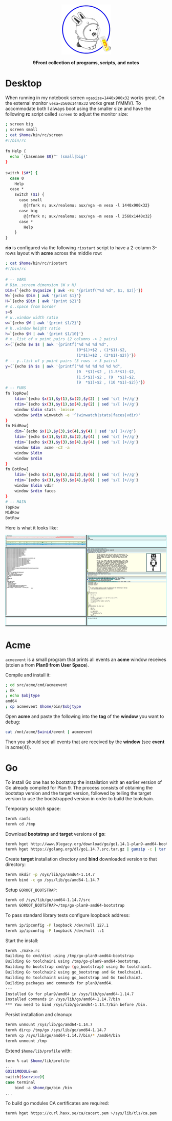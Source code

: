 <p align="center">
  <img src="glendalab.png" alt="Banner">
</p>
<p align="center">
  <b>9Front collection of programs, scripts, and notes</b>
</p>

# Desktop

When running in my notebook screen `vgasize=1440x900x32` works great. On the external monitor `vesa=2560x1440x32` works great (YMMV). To accommodate both I always boot using the smaller size and have the following **rc** script called `screen` to adjust the monitor size:

```sh
; screen big
; screen small
; cat $home/bin/rc/screen
#!/bin/rc

fn Help {
  echo `{basename $0}^' (small|big)'
}

switch ($#*) {
  case 0
    Help
  case *
    switch ($1) {
      case small
        @{rfork n; aux/realemu; aux/vga -m vesa -l 1440x900x32}
      case big
        @{rfork n; aux/realemu; aux/vga -m vesa -l 2560x1440x32}
      case *
        Help
    }
}
```

**rio** is configured via the following `riostart` script to have a 2-column 3-rows layout with **acme** across the middle row:

```sh
; cat $home/bin/rc/riostart
#!/bin/rc

# -- VARS
# Dim..screen dimension (W x H)
Dim=(`{echo $vgasize | awk -Fx '{printf("%d %d", $1, $2)}'})
W=`{echo $Dim | awk '{print $1}'}
H=`{echo $Dim | awk '{print $2}'}
# s..space from border
s=5
# w..window width ratio
w=`{echo $W | awk '{print $1/2}'}
# h..window height ratio
h=`{echo $H | awk '{print $1/10}'}
# x..list of x point pairs (2 columns -> 2 pairs)
x=(`{echo $w $s | awk '{printf("%d %d %d %d",
                               (0*$1)+$2 , (1*$1)-$2,
                               (1*$1)+$2 , (2*$1)-$2)}'})
# -- y..list of y point pairs (3 rows -> 3 pairs)
y=(`{echo $h $s | awk '{printf("%d %d %d %d %d %d",
                               (0  *$1)+$2 , (1.5*$1)-$2,
                               (1.5*$1)+$2 , (9  *$1)-$2,
                               (9  *$1)+$2 , (10 *$1)-$2)}'})
# -- FUNS
fn TopRow{
	ldim=`{echo $x(1),$y(1),$x(2),$y(2) | sed 's/[ ]+//g'}
	rdim=`{echo $x(3),$y(1),$x(4),$y(2) | sed 's/[ ]+//g'}
	window $ldim stats -lmisce
	window $rdim winwatch -e '^(winwatch|stats|faces|vdir)'
}
fn MidRow{
	dim=`{echo $x(1),$y(3),$x(4),$y(4) | sed 's/[ ]+//g'}
	ldim=`{echo $x(1),$y(3),$x(2),$y(4) | sed 's/[ ]+//g'}
	rdim=`{echo $x(3),$y(3),$x(4),$y(4) | sed 's/[ ]+//g'}
	window $dim  acme -c2 -a
	window $ldim 
	window $rdim
}
fn BotRow{
	ldim=`{echo $x(1),$y(5),$x(2),$y(6) | sed 's/[ ]+//g'}
	rdim=`{echo $x(3),$y(5),$x(4),$y(6) | sed 's/[ ]+//g'}
	window $ldim vdir
	window $rdim faces
}
# -- MAIN
TopRow
MidRow
BotRow
```

Here is what it looks like:

<p align="center">
  <img src="screen.png" alt="Screenshot">
</p>


# Acme

`acmeevent` is a small program that prints all events an **acme** window receives (stolen a from **Plan9 from User Space**).

Compile and install it:

```sh
; cd src/acme/cmd/acmeevent
; mk
; echo $objtype
amd64
; cp acmeevent $home/bin/$objtype
```

Open **acme** and paste the following into the **tag** of the **window** you want to debug:

```sh
cat /mnt/acme/$winid/event | acmeevent
```

Then you should see all events that are received by the **window** (see **event** in acme(4)).

# Go

To install Go one has to bootstrap the installation with an earlier version of Go already compiled for Plan 9. The process consists of obtaining the bootstap version and the target version, followed by telling the target version to use the bootstrapped version in order to build the toolchain.

Temporary scratch space:
```sh
term% ramfs
term% cd /tmp
```

Download **bootstrap** and **target** versions of **go**:
```sh
term% hget http://www.9legacy.org/download/go/go1.14.1-plan9-amd64-bootstrap.tbz | bunzip2  -c | tar x 
term% hget https://golang.org/dl/go1.14.7.src.tar.gz | gunzip -c | tar x
```

Create **target** installation directory and **bind** downloaded version to that directory:
```sh
term% mkdir -p /sys/lib/go/amd64-1.14.7
term% bind -c go /sys/lib/go/amd64-1.14.7 
```

Setup `GOROOT_BOOTSTRAP`:
```sh
term% cd /sys/lib/go/amd64-1.14.7/src 
term% GOROOT_BOOTSTRAP=/tmp/go-plan9-amd64-bootstrap
```

To pass standard library tests configure loopback address:
```sh
term% ip/ipconfig -P loopback /dev/null 127.1 
term% ip/ipconfig -P loopback /dev/null ::1
```

Start the install:
```sh
term% ./make.rc
Building Go cmd/dist using /tmp/go-plan9-amd64-bootstrap
Building Go toolchain1 using /tmp/go-plan9-amd64-bootstrap.
Building Go bootstrap cmd/go (go_bootstrap) using Go toolchain1.
Building Go toolchain2 using go_bootstrap and Go toolchain1.
Building Go toolchain3 using go_bootstrap and Go toolchain2.
Building packages and commands for plan9/amd64.
---
Installed Go for plan9/amd64 in /sys/lib/go/amd64-1.14.7
Installed commands in /sys/lib/go/amd64-1.14.7/bin
*** You need to bind /sys/lib/go/amd64-1.14.7/bin before /bin.
```

Persist installation and cleanup:
```sh
term% unmount /sys/lib/go/amd64-1.14.7 
term% dircp /tmp/go /sys/lib/go/amd64-1.14.7 
term% cp /sys/lib/go/amd64-1.14.7/bin/* /amd64/bin 
term% unmount /tmp
```

Extend `$home/lib/profile` with:
```sh
term % cat $home/lib/profile
...
GO111MODULE=on
switch($service){
case terminal
	bind -a $home/go/bin /bin
...	
```

To build go modules CA certificates are required:
```sh
term% hget https://curl.haxx.se/ca/cacert.pem >/sys/lib/tls/ca.pem 
```
